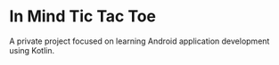 # In Mind Tic Tac Toe
A private project focused on learning Android application development using Kotlin.
